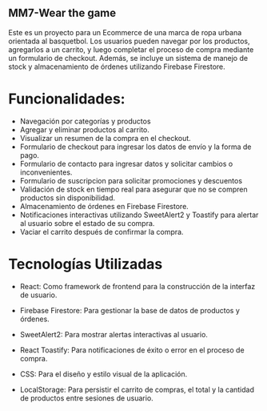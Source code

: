 ## MM7-Wear the game

 Este es un proyecto para un Ecommerce de una marca de ropa urbana orientada al basquetbol. 
 Los usuarios pueden navegar por los productos, agregarlos a un carrito, y luego completar el proceso de compra mediante un formulario de checkout. Además, se incluye un sistema de manejo de stock y almacenamiento de órdenes utilizando Firebase Firestore.

# Funcionalidades:
- Navegación por categorías y productos
- Agregar y eliminar productos al carrito.
- Visualizar un resumen de la compra en el checkout.
- Formulario de checkout para ingresar los datos de envío y la forma de pago.
- Formulario de contacto para ingresar datos y solicitar cambios o inconvenientes.
- Formulario de suscripcion para solicitar promociones y descuentos
- Validación de stock en tiempo real para asegurar que no se compren productos sin disponibilidad.
- Almacenamiento de órdenes en Firebase Firestore.
- Notificaciones interactivas utilizando SweetAlert2 y Toastify para alertar al usuario sobre el estado de su compra.
- Vaciar el carrito después de confirmar la compra.

# Tecnologías Utilizadas
- React: Como framework de frontend para la construcción de la interfaz de usuario.

- Firebase Firestore: Para gestionar la base de datos de productos y órdenes.
- SweetAlert2: Para mostrar alertas interactivas al usuario.
- React Toastify: Para notificaciones de éxito o error en el proceso de compra.
- CSS: Para el diseño y estilo visual de la aplicación.
- LocalStorage: Para persistir el carrito de compras, el total y la cantidad de productos entre sesiones de usuario.

